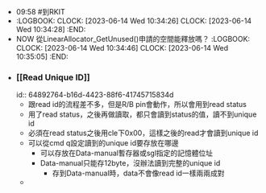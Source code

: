 - 09:58 #到RKIT
- :LOGBOOK:
  CLOCK: [2023-06-14 Wed 10:34:26]
  CLOCK: [2023-06-14 Wed 10:34:28]
  :END:
- NOW 從LinearAllocator_GetUnused()申請的空間能釋放嗎？
  :LOGBOOK:
  CLOCK: [2023-06-14 Wed 10:34:46]
  CLOCK: [2023-06-14 Wed 10:35:05]
  :END:
- ### [[Read Unique ID]]
  id:: 64892764-b16d-4423-88f6-41745715834d
	- 跟read id的流程差不多，但是R/B pin會動作，所以會用到read status
	- 用了read status，之後再做讀取，都只會讀到status的值，讀不到unique id
	- 必須在read status之後用cle下0x00，這樣之後的read才會讀到unique id
	- 可以從cmd q設定讀到的unique id要存放在哪邊
		- 可以存放在Data-manual暫存器或sgl指定的記憶體位址
		- Data-manual只能存12byte，沒辦法讀到完整的unique id
			- 存到Data-manual時，data不會像read id一樣兩兩成對
	-